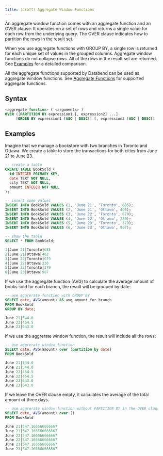 ```yaml
---
title: (draft) Aggregate Window Functions
---
```


An aggregate window function comes with an aggregate function and an OVER clause. It operates on a set of rows and returns a single value for each row from the underlying query. The OVER clause indicates how to partition the rows in the result set.

When you use aggregate functions with GROUP BY, a single row is returned for each unique set of values in the grouped columns. Aggregate window functions do not collapse rows. All of the rows in the result set are returned. See [Examples](#examples) for a detailed comparison.

All the aggregate functions supported by Databend can be used as aggregate window functions. See [Aggregate Functions](/doc/reference/functions/aggregate-functions) for supported aggregate functions.

## Syntax

```sql
<aggregate-function> ( <arguments> ) 
OVER ([PARTITION BY expression1 [, expression2] ...]
     [ORDER BY expression1 [ASC | DESC]] [, expression2 [ASC | DESC]] ... )
```

## Examples

Imagine that we manage a bookstore with two branches in Toronto and Ottawa. We create a table to store the transactions for both cities from June 21 to June 23.

```sql
-- create a table
CREATE TABLE BookSold (
  id INTEGER PRIMARY KEY,
  date TEXT NOT NULL,
  city TEXT NOT NULL,
  amount INTEGER NOT NULL
);

-- insert some values
INSERT INTO BookSold VALUES (1, 'June 21', 'Toronto', 685);
INSERT INTO BookSold VALUES (2, 'June 21', 'Ottawa', 403);
INSERT INTO BookSold VALUES (3, 'June 22', 'Toronto', 679);
INSERT INTO BookSold VALUES (4, 'June 22', 'Ottawa', 230);
INSERT INTO BookSold VALUES (5, 'June 23', 'Toronto', 379);
INSERT INTO BookSold VALUES (6, 'June 23', 'Ottawa', 907);

-- show the table
SELECT * FROM BookSold;

1|June 21|Toronto|685
2|June 21|Ottawa|403
3|June 22|Toronto|679
4|June 22|Ottawa|230
5|June 23|Toronto|379
6|June 23|Ottawa|907
```

If we use the aggregate function (AVG) to calculate the average amount of books sold for each branch, the result will be grouped by date:

```sql
-- use aggrerate function with GROUP BY
SELECT date, AVG(amount) AS avg_amount_for_branch
FROM BookSold
GROUP BY date;

June 21|544.0
June 22|454.5
June 23|643.0
```

If we use the aggrerate window function, the result will include all the rows:

```sql
-- use aggrerate window function 
SELECT date, AVG(amount) over (partition by date) 
FROM BookSold

June 21|544.0
June 21|544.0
June 22|454.5
June 22|454.5
June 23|643.0
June 23|643.0
```
If we leave the OVER clause empty, it calculates the average of the total amount of three days.

```sql
-- use aggrerate window function without PARTITION BY in the OVER clause
SELECT date, AVG(amount) over () 
FROM BookSold

June 21|547.166666666667
June 21|547.166666666667
June 22|547.166666666667
June 22|547.166666666667
June 23|547.166666666667
June 23|547.166666666667
```